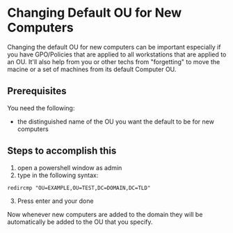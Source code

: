 # Changing Default OU for New Computers

Changing the default OU for new computers can be important especially if you have GPO/Policies that are applied to all workstations that are applied to an OU. It'll also help from you or other techs from "forgetting" to move the macine or a set of machines from its default Computer OU.

## Prerequisites
You need the following:
- the distinguished name of the OU you want the default to be for new computers

## Steps to accomplish this
1. open a powershell window as admin
2. type in the following syntax:

```
redircmp "OU=EXAMPLE,OU=TEST,DC=DOMAIN,DC=TLD"
```
3. Press enter and your done

Now whenever new computers are added to the domain they will be automatically be added to the OU that you specify.
